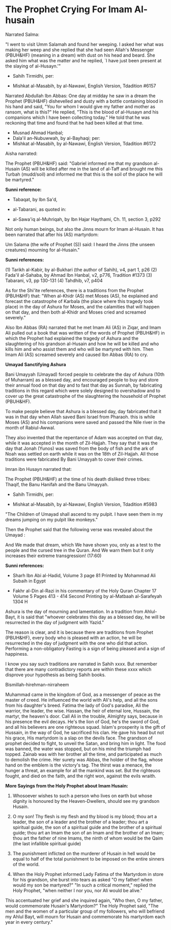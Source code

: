 The Prophet Crying For Imam Al-husain
=====================================

Narrated Salma:

"I went to visit Umm Salamah and found her weeping. I asked her what
was making her weep and she replied that she had seen Allah's Messenger
(PBUH&HF) (meaning in a dream) with dust on his head and beard. She
asked him what was the matter and he replied, \`I have just been present
at the slaying of al-Husayn.'"

- Sahih Tirmidhi, per:

- Mishkat al-Masabih, by al-Nawawi, English Version, Tdadition \#6157

Narrated Abdullah Ibn Abbas: One day at midday he saw in a dream the
Prophet (PBUH&HF) dishevelled and dusty with a bottle containing blood
in his hand and said, "You for whom I would give my father and mother as
ransom, what is this?" He replied, "This is the blood of al-Husayn and
his companions which I have been collecting today." He told that he was
reckoning that time and found that he had been killed at that time.

- Musnad Ahmad Hanbal;
- Dala'il an-Nubuwwah, by al-Bayhaqi; per:
- Mishkat al-Masabih, by al-Nawawi, English Version, Tdadition \#6172

Aisha narrated:

The Prophet (PBUH&HF) said: "Gabriel informed me that my grandson al-
Husain (AS) will be killed after me in the land of al-Taff and brought
me this Turbah (mudd/soil) and informed me that this is the soil of the
place he will be martyred."

**Sunni reference:**

- Tabaqat, by Ibn Sa'd,

- al-Tabarani, as quoted in:
- al-Sawa'iq al-Muhriqah, by Ibn Hajar Haythami, Ch. 11, section 3,
p292

Not only human beings, but also the Jinns mourn for Imam al-Husain. It
has been narrated that after his (AS) martyrdom:

Um Salama (the wife of Prophet (S)) said: I heard the Jinns (the unseen
creatures) mourning for al-Husain."

**Sunni references:**

(1) Tarikh al-Kabir, by al-Bukhari (the author of Sahih), v4, part 1,
p26
(2) Fada'il al-Sahaba, by Ahmad Ibn Hanbal, v2, p776, Tradition
\#1373
(3) Tabarani, v3, pp 130-131
(4) Tahdhib, v7, p404


As for the Shi'ite references, there is a traditions from the Prophet
(PBUH&HF) that: "When al-Khidr (AS) met Moses (AS), he explained and
forecast the catastrophe of Karbala (the place where this tragedy took
place) in the day of Ashura for Moses, and the calamities that will
happen on that day, and then both al-Khidr and Moses cried and screamed
severely."

Also Ibn Abbas (RA) narrated that he met Imam Ali (AS) in Ziqar, and
Imam Ali pulled out a book that was written of the words of Prophet
(PBUH&HF) in which the Prophet had explained the tragedy of Ashura and
the slaughtering of his grandson al-Husain and how he will be killed and
who kills him and who assist them and who will be martyred with him.
Then Imam Ali (AS) screamed severely and caused Ibn Abbas (RA) to cry.


**Umayad Sanctifying Ashura**

Bani Umayyah (Umayad) forced people to celebrate the day of Ashura
(10th of Muharram) as a blessed day, and encouraged people to buy and
store their annual food on that day and to fast that day as Sunnah, by
fabricating traditions in this regard which were solely designed to
overshadow and to cover up the great catastrophe of the slaughtering the
household of Prophet (PBUH&HF).

To make people believe that Ashura is a blessed day, day fabricated
that it was in that day when Allah saved Bani Israel from Pharaoh. this
is while Moses (AS) and his companions were saved and passed the Nile
river in the month of Rabiul-Awwal.

They also invented that the repentance of Adam was accepted on that
day, while it was accepted in the month of Zil-Hajjah. They say that it
was the day that Jonah (Yunos) was saved from the body of fish and the
ark of Noah was settled on earth while it was on the 18th of Zil-Hajjah.
All those traditions were fabricated By Bani Umayyah to cover their
crimes.

Imran ibn Husayn narrated that:

The Prophet (PBUH&HF) at the time of his death disliked three tribes:
Thaqif, the Banu Hanifah and the Banu Umayyah.

- Sahih Tirmidhi, per:

- Mishkat al-Masabih, by al-Nawawi, English Version, Tdadition \#5983

"The Children of Umayad shall ascend to my pulpit. I have seen them in
my dreams jumping on my pulpit like monkeys."

Then the Prophet said that the following verse was revealed about the
Umayad :

And We made that dream, which We have shown you, only as a test to the
people and the cursed tree in the Quran. And We warn them but it only
increases their extreme transgression! (17:60)

**Sunni references:**

- Sharh Ibn Abi al-Hadid, Volume 3 page 81 Printed by Mohammad Ali
Subaih in Egypt

- Fakhr al-Din al-Razi in his commentary of the Holy Quran Chapter 17
Volume 5 Pages 413 - 414 Second Printing by al-Matbaah al-Sarafeyah 1304
H

Ashura is the day of mourning and lamentation. In a tradition from
Ahlul- Bayt, it is said that "whoever celebrates this day as a blessed
day, he will be resurrected in the day of judgment with Yazid."

The reason is clear, and it is because there are traditions from
Prophet (PBUH&HF), every body who is pleased with an action, he will be
resurrected in the day of judgment with the one who did that action.
Performing a non-obligatory Fasting is a sign of being pleased and a
sign of happiness.

I know you say such traditions are narrated in Sahih xxxx. But remember
that there are many contradictory reports are within these xxxx which
disprove your hypothesis as being Sahih books.

Bismillah-hirehman-nirraheem


Muhammad came in the kingdom of God,
as a messenger of peace as the master of creed.
He influenced the world with Ali's help,
and all the sons from his daughter's breed.
Fatima the lady of God's paradise,
Ali the warrior, the leader, the wise.
Hassan, the heir of eternal lore,
Hussain, the martyr, the heaven's door.
Call Ali in the trouble, Almighty says,
because in his presence the evil decays.
He's the lion of God, he's the sword of God,
and all his believers are one righteous squad.
Islam's prosperity is the gift of Hussain,
in the way of God, he sacrificed his clan.
He gave his head but not his grace,
His martyrdom is a slap on the devils face.
The grandson of prophet decided to fight,
to unveil the Satan, and bring him in light.
The food was banned, the water was stopped,
but on his mind the triumph had topped.
Zainab was with her brother all the time,
and participated as much to demolish the crime.
Her surety was Abbas, the holder of the flag,
whose hand on the emblem is the victory's tag.
The thirst was a menace, the hunger a threat,
an example for all the mankind was set.
But the righteuos fought, and died on the faith,
and the right won, against the evils wraith.


**More Sayings from the Holy Prophet about Imam Husain:**

1. Whosoever wishes to such a person who lives on earth but whose
dignity is honoured by the Heaven-Dwellers, should see my grandson
Husain.

2. O my son! Thy flesh is my flesh and thy blood is my blood; thou art
a leader, the son of a leader and the brother of a leader; thou art a
spiritual guide, the son of a spiritual guide and the brother of a
spiritual guide; thou art an Imam the son of an Imam and the brother of
an Imam; thou art the father of nine Imams, the ninth of whom would be
the Qaim (the last infallible spiritual guide)

3. The punishment inflicted on the murderer of Husain in hell would be
equal to half of the total punishment to be imposed on the entire
sinners of the world.

4. When the Holy Prophet informed Lady Fatima of the Martyrdom in store
for his grandson, she burst into tears as asked "O my father! when would
my son be martyred?" "In such a critical moment," replied the Holy
Prophet, "when neither I nor you, nor Ali would be alive."

This accentuated her grief and she inquired again, "Who then, O my
father, would commemorate Husain's Martyrdom?" The Holy Prophet said,
"The men and the women of a particular group of my followers, who will
befriend my Ahlul Bayt, will mourn for Husain and commemorate his
martyrdom each year in every century."


